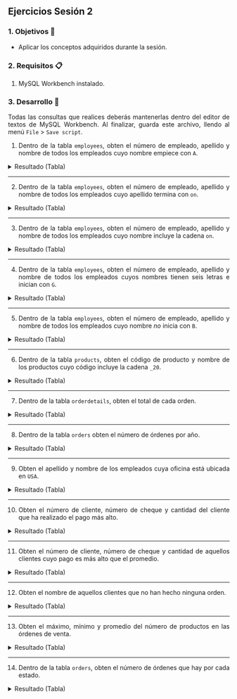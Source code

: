 ## Ejercicios Sesión 2

<div style="text-align: justify;">

### 1. Objetivos :dart:

- Aplicar los conceptos adquiridos durante la sesión.

### 2. Requisitos :clipboard:

1. MySQL Workbench instalado.

### 3. Desarrollo :rocket:

Todas las consultas que realices deberás mantenerlas dentro del editor de textos de MySQL Workbench. Al finalizar, guarda este archivo, llendo al menú `File` > `Save script`. 

1. Dentro de la tabla `employees`, obten el número de empleado, apellido y nombre de todos los empleados cuyo nombre empiece con `A`.

<details><summary>Resultado (Tabla)</summary>
<p>



</p>
</details>

---

2. Dentro de la tabla `employees`, obten el número de empleado, apellido y nombre de todos los empleados cuyo apellido termina con `on`.


<details><summary>Resultado (Tabla)</summary>
<p>



</p>
</details>

---

3. Dentro de la tabla `employees`, obten el número de empleado, apellido y nombre de todos los empleados cuyo nombre incluye la cadena `on`.


<details><summary>Resultado (Tabla)</summary>
<p>



</p>
</details>

---

4. Dentro de la tabla `employees`, obten el número de empleado, apellido y nombre de todos los empleados cuyos nombres tienen seis letras e inician con `G`.


<details><summary>Resultado (Tabla)</summary>
<p>



</p>
</details>

---

5. Dentro de la tabla `employees`, obten el número de empleado, apellido y nombre de todos los empleados cuyo nombre *no* inicia con `B`.


<details><summary>Resultado (Tabla)</summary>
<p>



</p>
</details>

---

6. Dentro de la tabla `products`, obten el código de producto y nombre de los productos cuyo código incluye la cadena `_20`.


<details><summary>Resultado (Tabla)</summary>
<p>



</p>
</details>

---

7. Dentro de la tabla `orderdetails`, obten el total de cada orden.


<details><summary>Resultado (Tabla)</summary>
<p>



</p>
</details>

---

8. Dentro de la tabla `orders` obten el número de órdenes por año.


<details><summary>Resultado (Tabla)</summary>
<p>



</p>
</details>

---

9. Obten el apellido y nombre de los empleados cuya oficina está ubicada en `USA`.


<details><summary>Resultado (Tabla)</summary>
<p>



</p>
</details>

---

10. Obten el número de cliente, número de cheque y cantidad del cliente que ha realizado el pago más alto.


<details><summary>Resultado (Tabla)</summary>
<p>



</p>
</details>

---

11. Obten el número de cliente, número de cheque y cantidad de aquellos clientes cuyo pago es más alto que el promedio.


<details><summary>Resultado (Tabla)</summary>
<p>



</p>
</details>

---

12. Obten el nombre de aquellos clientes que no han hecho ninguna orden.


<details><summary>Resultado (Tabla)</summary>
<p>



</p>
</details>

---

13. Obten el máximo, mínimo y promedio del número de productos en las órdenes de venta.


<details><summary>Resultado (Tabla)</summary>
<p>



</p>
</details>

---

14. Dentro de la tabla `orders`, obten el número de órdenes que hay por cada estado.


<details><summary>Resultado (Tabla)</summary>
<p>



</p>
</details>

<br/>
